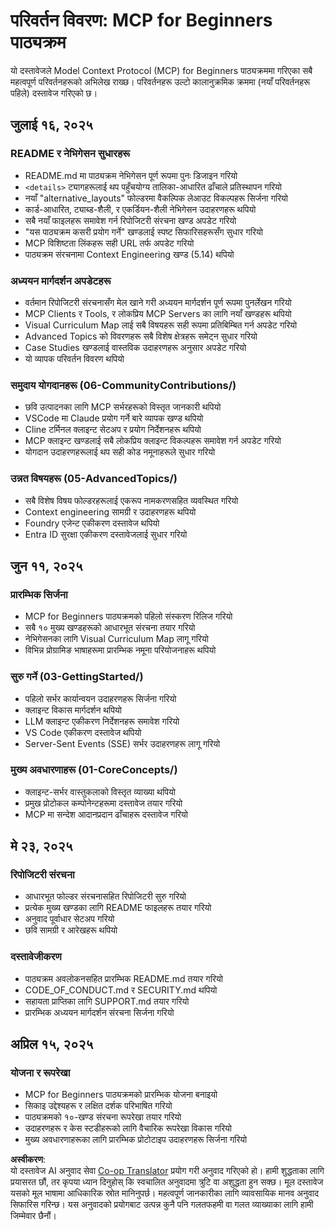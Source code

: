 <!--
CO_OP_TRANSLATOR_METADATA:
{
  "original_hash": "baf3b041e5d939c4a1d8653632cc14f1",
  "translation_date": "2025-07-17T01:35:24+00:00",
  "source_file": "changelog.md",
  "language_code": "ne"
}
-->
# परिवर्तन विवरण: MCP for Beginners पाठ्यक्रम

यो दस्तावेजले Model Context Protocol (MCP) for Beginners पाठ्यक्रममा गरिएका सबै महत्वपूर्ण परिवर्तनहरूको अभिलेख राख्छ। परिवर्तनहरू उल्टो कालानुक्रमिक क्रममा (नयाँ परिवर्तनहरू पहिले) दस्तावेज गरिएको छ।

## जुलाई १६, २०२५

### README र नेभिगेसन सुधारहरू
- README.md मा पाठ्यक्रम नेभिगेसन पूर्ण रूपमा पुनः डिजाइन गरियो
- `<details>` ट्यागहरूलाई थप पहुँचयोग्य तालिका-आधारित ढाँचाले प्रतिस्थापन गरियो
- नयाँ "alternative_layouts" फोल्डरमा वैकल्पिक लेआउट विकल्पहरू सिर्जना गरियो
- कार्ड-आधारित, ट्याब्ड-शैली, र एकर्डियन-शैली नेभिगेसन उदाहरणहरू थपियो
- सबै नयाँ फाइलहरू समावेश गर्न रिपोजिटरी संरचना खण्ड अपडेट गरियो
- "यस पाठ्यक्रम कसरी प्रयोग गर्ने" खण्डलाई स्पष्ट सिफारिसहरूसँग सुधार गरियो
- MCP विशिष्टता लिंकहरू सही URL तर्फ अपडेट गरियो
- पाठ्यक्रम संरचनामा Context Engineering खण्ड (5.14) थपियो

### अध्ययन मार्गदर्शन अपडेटहरू
- वर्तमान रिपोजिटरी संरचनासँग मेल खाने गरी अध्ययन मार्गदर्शन पूर्ण रूपमा पुनर्लेखन गरियो
- MCP Clients र Tools, र लोकप्रिय MCP Servers का लागि नयाँ खण्डहरू थपियो
- Visual Curriculum Map लाई सबै विषयहरू सही रूपमा प्रतिबिम्बित गर्न अपडेट गरियो
- Advanced Topics को विवरणहरू सबै विशेष क्षेत्रहरू समेट्न सुधार गरियो
- Case Studies खण्डलाई वास्तविक उदाहरणहरू अनुसार अपडेट गरियो
- यो व्यापक परिवर्तन विवरण थपियो

### समुदाय योगदानहरू (06-CommunityContributions/)
- छवि उत्पादनका लागि MCP सर्भरहरूको विस्तृत जानकारी थपियो
- VSCode मा Claude प्रयोग गर्ने बारे व्यापक खण्ड थपियो
- Cline टर्मिनल क्लाइन्ट सेटअप र प्रयोग निर्देशनहरू थपियो
- MCP क्लाइन्ट खण्डलाई सबै लोकप्रिय क्लाइन्ट विकल्पहरू समावेश गर्न अपडेट गरियो
- योगदान उदाहरणहरूलाई थप सही कोड नमूनाहरूले सुधार गरियो

### उन्नत विषयहरू (05-AdvancedTopics/)
- सबै विशेष विषय फोल्डरहरूलाई एकरूप नामकरणसहित व्यवस्थित गरियो
- Context engineering सामग्री र उदाहरणहरू थपियो
- Foundry एजेन्ट एकीकरण दस्तावेज थपियो
- Entra ID सुरक्षा एकीकरण दस्तावेजलाई सुधार गरियो

## जुन ११, २०२५

### प्रारम्भिक सिर्जना
- MCP for Beginners पाठ्यक्रमको पहिलो संस्करण रिलिज गरियो
- सबै १० मुख्य खण्डहरूको आधारभूत संरचना तयार गरियो
- नेभिगेसनका लागि Visual Curriculum Map लागू गरियो
- विभिन्न प्रोग्रामिङ भाषाहरूमा प्रारम्भिक नमूना परियोजनाहरू थपियो

### सुरु गर्ने (03-GettingStarted/)
- पहिलो सर्भर कार्यान्वयन उदाहरणहरू सिर्जना गरियो
- क्लाइन्ट विकास मार्गदर्शन थपियो
- LLM क्लाइन्ट एकीकरण निर्देशनहरू समावेश गरियो
- VS Code एकीकरण दस्तावेज थपियो
- Server-Sent Events (SSE) सर्भर उदाहरणहरू लागू गरियो

### मुख्य अवधारणाहरू (01-CoreConcepts/)
- क्लाइन्ट-सर्भर वास्तुकलाको विस्तृत व्याख्या थपियो
- प्रमुख प्रोटोकल कम्पोनेन्टहरूमा दस्तावेज तयार गरियो
- MCP मा सन्देश आदानप्रदान ढाँचाहरू दस्तावेज गरियो

## मे २३, २०२५

### रिपोजिटरी संरचना
- आधारभूत फोल्डर संरचनासहित रिपोजिटरी सुरु गरियो
- प्रत्येक मुख्य खण्डका लागि README फाइलहरू तयार गरियो
- अनुवाद पूर्वाधार सेटअप गरियो
- छवि सामग्री र आरेखहरू थपियो

### दस्तावेजीकरण
- पाठ्यक्रम अवलोकनसहित प्रारम्भिक README.md तयार गरियो
- CODE_OF_CONDUCT.md र SECURITY.md थपियो
- सहायता प्राप्तिका लागि SUPPORT.md तयार गरियो
- प्रारम्भिक अध्ययन मार्गदर्शन संरचना सिर्जना गरियो

## अप्रिल १५, २०२५

### योजना र रूपरेखा
- MCP for Beginners पाठ्यक्रमको प्रारम्भिक योजना बनाइयो
- सिकाइ उद्देश्यहरू र लक्षित दर्शक परिभाषित गरियो
- पाठ्यक्रमको १०-खण्ड संरचना रूपरेखा तयार गरियो
- उदाहरणहरू र केस स्टडीहरूको लागि वैचारिक रूपरेखा विकास गरियो
- मुख्य अवधारणाहरूका लागि प्रारम्भिक प्रोटोटाइप उदाहरणहरू सिर्जना गरियो

**अस्वीकरण**:  
यो दस्तावेज AI अनुवाद सेवा [Co-op Translator](https://github.com/Azure/co-op-translator) प्रयोग गरी अनुवाद गरिएको हो। हामी शुद्धताका लागि प्रयासरत छौं, तर कृपया ध्यान दिनुहोस् कि स्वचालित अनुवादमा त्रुटि वा अशुद्धता हुन सक्छ। मूल दस्तावेज यसको मूल भाषामा आधिकारिक स्रोत मानिनुपर्छ। महत्वपूर्ण जानकारीका लागि व्यावसायिक मानव अनुवाद सिफारिस गरिन्छ। यस अनुवादको प्रयोगबाट उत्पन्न कुनै पनि गलतफहमी वा गलत व्याख्याका लागि हामी जिम्मेवार छैनौं।